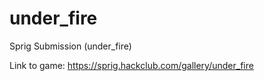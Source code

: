 # under_fire
Sprig Submission (under_fire)

Link to game: https://sprig.hackclub.com/gallery/under_fire
